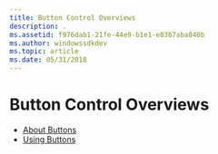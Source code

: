 ```yaml
---
title: Button Control Overviews
description: .
ms.assetid: f976dab1-21fe-44e9-b1e1-e0367aba840b
ms.author: windowssdkdev
ms.topic: article
ms.date: 05/31/2018
---
```


# Button Control Overviews

-   [About Buttons](about-buttons.md)
-   [Using Buttons](using-buttons.md)

 

 




